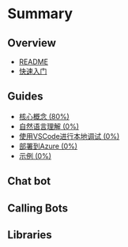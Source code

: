 # Summary

## Overview


* [README](README.md)
* [快速入门](Overiew/kuai-su-ru-men.md)

## Guides

* [核心概念 (80%)](guides/he-xin-gai-nian.md)
* [自然语言理解 (0%)]()
* [使用VSCode进行本地调试 (0%)]()
* [部署到Azure (0%)]()
* [示例 (0%)]()

## Chat bot

## Calling Bots

## Libraries

